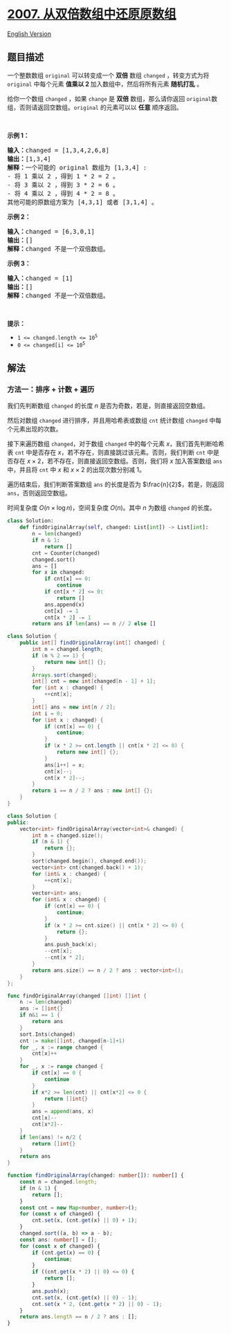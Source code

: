 # [2007. 从双倍数组中还原原数组](https://leetcode.cn/problems/find-original-array-from-doubled-array)

[English Version](/solution/2000-2099/2007.Find%20Original%20Array%20From%20Doubled%20Array/README_EN.md)

## 题目描述

<!-- 这里写题目描述 -->

<p>一个整数数组&nbsp;<code>original</code>&nbsp;可以转变成一个 <strong>双倍</strong>&nbsp;数组&nbsp;<code>changed</code>&nbsp;，转变方式为将 <code>original</code>&nbsp;中每个元素 <strong>值乘以 2 </strong>加入数组中，然后将所有元素 <strong>随机打乱</strong>&nbsp;。</p>

<p>给你一个数组&nbsp;<code>changed</code>&nbsp;，如果&nbsp;<code>change</code>&nbsp;是&nbsp;<strong>双倍</strong>&nbsp;数组，那么请你返回&nbsp;<code>original</code>数组，否则请返回空数组。<code>original</code>&nbsp;的元素可以以&nbsp;<strong>任意</strong>&nbsp;顺序返回。</p>

<p>&nbsp;</p>

<p><strong>示例 1：</strong></p>

<pre><b>输入：</b>changed = [1,3,4,2,6,8]
<b>输出：</b>[1,3,4]
<b>解释：</b>一个可能的 original 数组为 [1,3,4] :
- 将 1 乘以 2 ，得到 1 * 2 = 2 。
- 将 3 乘以 2 ，得到 3 * 2 = 6 。
- 将 4 乘以 2 ，得到 4 * 2 = 8 。
其他可能的原数组方案为 [4,3,1] 或者 [3,1,4] 。
</pre>

<p><strong>示例 2：</strong></p>

<pre><b>输入：</b>changed = [6,3,0,1]
<b>输出：</b>[]
<b>解释：</b>changed 不是一个双倍数组。
</pre>

<p><strong>示例 3：</strong></p>

<pre><b>输入：</b>changed = [1]
<b>输出：</b>[]
<b>解释：</b>changed 不是一个双倍数组。
</pre>

<p>&nbsp;</p>

<p><strong>提示：</strong></p>

<ul>
	<li><code>1 &lt;= changed.length &lt;= 10<sup>5</sup></code></li>
	<li><code>0 &lt;= changed[i] &lt;= 10<sup>5</sup></code></li>
</ul>

## 解法

### 方法一：排序 + 计数 + 遍历

我们先判断数组 `changed` 的长度 $n$ 是否为奇数，若是，则直接返回空数组。

然后对数组 `changed` 进行排序，并且用哈希表或数组 `cnt` 统计数组 `changed` 中每个元素出现的次数。

接下来遍历数组 `changed`，对于数组 `changed` 中的每个元素 $x$，我们首先判断哈希表 `cnt` 中是否存在 $x$，若不存在，则直接跳过该元素。否则，我们判断 `cnt` 中是否存在 $x \times 2$，若不存在，则直接返回空数组。否则，我们将 $x$ 加入答案数组 `ans` 中，并且将 `cnt` 中 $x$ 和 $x \times 2$ 的出现次数分别减 $1$。

遍历结束后，我们判断答案数组 `ans` 的长度是否为 $\frac{n}{2}$，若是，则返回 `ans`，否则返回空数组。

时间复杂度 $O(n \times \log n)$，空间复杂度 $O(n)$。其中 $n$ 为数组 `changed` 的长度。

<!-- tabs:start -->

```python
class Solution:
    def findOriginalArray(self, changed: List[int]) -> List[int]:
        n = len(changed)
        if n & 1:
            return []
        cnt = Counter(changed)
        changed.sort()
        ans = []
        for x in changed:
            if cnt[x] == 0:
                continue
            if cnt[x * 2] <= 0:
                return []
            ans.append(x)
            cnt[x] -= 1
            cnt[x * 2] -= 1
        return ans if len(ans) == n // 2 else []
```

```java
class Solution {
    public int[] findOriginalArray(int[] changed) {
        int n = changed.length;
        if (n % 2 == 1) {
            return new int[] {};
        }
        Arrays.sort(changed);
        int[] cnt = new int[changed[n - 1] + 1];
        for (int x : changed) {
            ++cnt[x];
        }
        int[] ans = new int[n / 2];
        int i = 0;
        for (int x : changed) {
            if (cnt[x] == 0) {
                continue;
            }
            if (x * 2 >= cnt.length || cnt[x * 2] <= 0) {
                return new int[] {};
            }
            ans[i++] = x;
            cnt[x]--;
            cnt[x * 2]--;
        }
        return i == n / 2 ? ans : new int[] {};
    }
}
```

```cpp
class Solution {
public:
    vector<int> findOriginalArray(vector<int>& changed) {
        int n = changed.size();
        if (n & 1) {
            return {};
        }
        sort(changed.begin(), changed.end());
        vector<int> cnt(changed.back() + 1);
        for (int& x : changed) {
            ++cnt[x];
        }
        vector<int> ans;
        for (int& x : changed) {
            if (cnt[x] == 0) {
                continue;
            }
            if (x * 2 >= cnt.size() || cnt[x * 2] <= 0) {
                return {};
            }
            ans.push_back(x);
            --cnt[x];
            --cnt[x * 2];
        }
        return ans.size() == n / 2 ? ans : vector<int>();
    }
};
```

```go
func findOriginalArray(changed []int) []int {
	n := len(changed)
	ans := []int{}
	if n&1 == 1 {
		return ans
	}
	sort.Ints(changed)
	cnt := make([]int, changed[n-1]+1)
	for _, x := range changed {
		cnt[x]++
	}
	for _, x := range changed {
		if cnt[x] == 0 {
			continue
		}
		if x*2 >= len(cnt) || cnt[x*2] <= 0 {
			return []int{}
		}
		ans = append(ans, x)
		cnt[x]--
		cnt[x*2]--
	}
	if len(ans) != n/2 {
		return []int{}
	}
	return ans
}
```

```ts
function findOriginalArray(changed: number[]): number[] {
    const n = changed.length;
    if (n & 1) {
        return [];
    }
    const cnt = new Map<number, number>();
    for (const x of changed) {
        cnt.set(x, (cnt.get(x) || 0) + 1);
    }
    changed.sort((a, b) => a - b);
    const ans: number[] = [];
    for (const x of changed) {
        if (cnt.get(x) == 0) {
            continue;
        }
        if ((cnt.get(x * 2) || 0) <= 0) {
            return [];
        }
        ans.push(x);
        cnt.set(x, (cnt.get(x) || 0) - 1);
        cnt.set(x * 2, (cnt.get(x * 2) || 0) - 1);
    }
    return ans.length == n / 2 ? ans : [];
}
```

<!-- tabs:end -->

<!-- end -->
